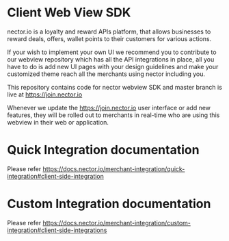 # Client Web View SDK
nector.io is a loyalty and reward APIs platform, that allows businesses to reward deals, offers, wallet points to their customers for various actions.

If your wish to implement your own UI we recommend you to contribute to our webview repository which has all the API integrations in place, all you have to do is add new UI pages with your design guidelines and make your customized theme reach all the merchants using nector including you.

This repository contains code for nector webview SDK and master branch is live at https://join.nector.io

Whenever we update the https://join.nector.io user interface or add new features, they will be rolled out to merchants in real-time who are using this webview in their web or application.

# Quick Integration documentation
Please refer https://docs.nector.io/merchant-integration/quick-integration#client-side-integration

# Custom Integration documentation
Please refer https://docs.nector.io/merchant-integration/custom-integration#client-side-integrations

